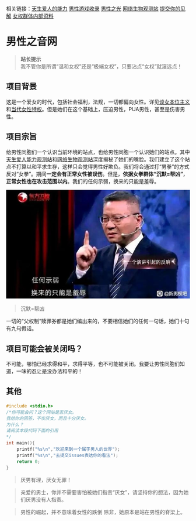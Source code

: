 相关链接：[天生爱人的能力](https://baxi-beef.github.io/link1.html)  [男性游戏收录](https://poet000.github.io/yx/index.html)  [男性之光](https://baxi-beef.github.io/link2.html)  [网络生物观测站](https://d-baxi-beef.github.io/) [提交你的见解](https://github.com/baxi-beef/baxi-beef.github.io/issues) [女权群体内部资料](3-1.jpg)


# 男性之音网

> **站长提示**  
> 我不管你是所谓“温和女权”还是“极端女权”，只要沾点“女权”就滚远点！

## 项目背景

这是一个爱女的时代，包括社会福利，法规，一切都偏向女性。详见[谈女本位主义](https://www.bilibili.com/video/BV1Jf4y1v7b4/?share_source=copy_web&vd_source=2c02efe3185bcef9c111bdb6f9e67e27)和[当代女性特权](https://zhuanlan.zhihu.com/p/15371578273?utm_psn=1858133162523246592)。但是她们在这个基础上，压迫男性，PUA男性，甚至是伤害男性。

## 项目宗旨

给男性同胞们一个认识当前环境的站点，也给男性同胞一个认识她们的站点。其中[天生爱人能力观测站](./link1.html)和[网络生物观测站](./link3.html)深度揭秘了她们的嘴脸。我们建立了这个站点不打算以和平求生存，这样只会觉得男性好欺负。我们将会通过打“男拳”的方式反对“女拳”。期间**一定会有正常女性被误伤**。但是，**依据女拳群体“沉默=帮凶”**，**正常女性也在攻击范围以内**。我们的任何示弱，换来的只能是羞辱。

![](index-1.jpg)

> 沉默=帮凶

一切的“父权制”赎罪券都是她们编出来的，不要相信她们的任何一句话，她们十句有九句假话。

## 项目可能会被关闭吗？

 不可能，哪怕已经求得和平，求得平等，也不可能被关闭。我要让男性同胞们知道，一味的忍让是没办法和平的！


## 其他

```C++
#include <stdio.h>
/*你可能会问？这个网站是否厌女。
我给你的回答，不仅厌女，而且十分厌女。
为什么？
请阅读本段代码下面的引用
*/
int main(){
    printf("%s\n","欢迎来到一个属于男人的世界");
    printf("%s\n","去提交issues表达你的看法");
    return 0;
}
```

> 厌男有理，厌女无罪！

> 亲爱的男士，你并不需要害怕被她们指责“厌女”，请坚持你的想法，因为她们厌男没有人指责。

> 男性的崛起，并不意味着女性的跌倒
除非，她原本是站在男性的脊梁上。


